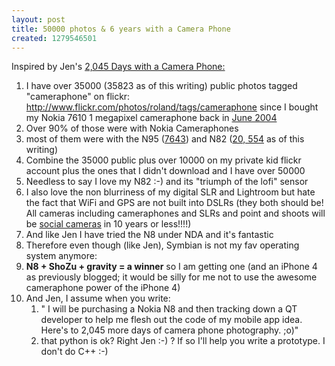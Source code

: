 ```yaml
---
layout: post
title: 50000 photos & 6 years with a Camera Phone
created: 1279546501
---
```

<p>Inspired by Jen's <a href="http://www.blackphoebe.com/msjen/2010/07/2045-days-with-a-cam.html">2,045 Days with a Camera Phone:</a></p><ol><li>I have over 35000 (35823 as of this writing) public photos tagged "cameraphone" on flickr: <a href="http://www.flickr.com/photos/roland/tags/cameraphone">http://www.flickr.com/photos/roland/tags/cameraphone</a> since I bought my Nokia 7610 1 megapixel cameraphone back in <a href="http://www.flickr.com/photos/roland/46150/">June 2004</a></li><li>Over 90% of those were with Nokia Cameraphones</li><li>most of them were with the N95 (<a href="http://www.flickr.com/photos/roland/tags/n95photo">7643</a>) and N82 (<a href="http://www.flickr.com/photos/roland/tags/cameraphone">20, 554</a> as of this writing)</li><li>Combine the 35000 public plus over 10000 on my private kid flickr account plus the ones that I didn't download and I have over 50000</li><li>Needless to say I love my N82 :-) and its "triumph of the lofi" sensor</li><li>I also love the non blurriness of my digital SLR and Lightroom but hate the fact that WiFi and GPS are not built into DSLRs (they both should be! All cameras including cameraphones and SLRs and point and shoots will be <a href="http://rolandtanglao.com/archives/2010/06/30/nokia-could-win-big-with-social-camera">social cameras</a> in 10 years or less!!!!)</li><li>And like Jen I have tried the N8 under NDA and it's fantastic</li><li>Therefore even though (like Jen), Symbian is not my fav operating system anymore:</li><li><strong>N8 + ShoZu + gravity = a winner</strong> so I am getting one (and an iPhone 4 as previously blogged; it would be silly for me not to use the awesome cameraphone power of the iPhone 4)</li><li>And Jen, I assume when you write:<ol><li>" I will be purchasing a Nokia N8 and then tracking down a QT developer to help me flesh out the code of my mobile app idea. Here's to 2,045 more days of camera phone photography. ;o)"</li><li>that python is ok? Right Jen :-) ? If so I'll help you write a prototype. I don't do C++ :-)</li></ol></li></ol>
